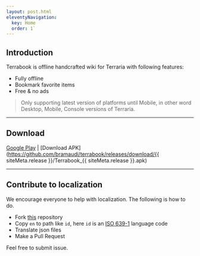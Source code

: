 ```yaml
---
layout: post.html
eleventyNavigation:
  key: Home
  order: 1`
---
```

## Introduction

Terrabook is offline handcrafted wiki for Terraria with following features:

- Fully offline
- Bookmark favorite items
- Free & no ads

> Only supporting latest version of platforms until Mobile, in other word Desktop, Mobile, Console versions of Terraria.

---

## Download

[Google Play](https://play.google.com/store/apps/details?id=io.github.bramaudi.terrabook) | [Download APK](https://github.com/bramaudi/terrabook/releases/download/{{ siteMeta.release }}/Terrabook_{{ siteMeta.release }}.apk)

---

## Contribute to localization

We encourage everyone to help with localization. The following is how to do.

- Fork [this](https://github.com/bramaudi/terrabook) repository
- Copy `en` to path like `id`, here `id` is an [ISO 639-1](http://www.loc.gov/standards/iso639-2/php/code_list.php) language code
- Translate json files
- Make a Pull Request

Feel free to submit issue.
